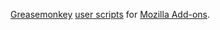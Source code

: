 [Greasemonkey](https://addons.mozilla.org/addon/greasemonkey) [user scripts](http://wiki.greasespot.net/User_script) for [Mozilla Add-ons](https://addons.mozilla.org/).